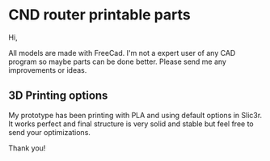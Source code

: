 # CND router printable parts

Hi,

All models are made with FreeCad. I'm not a expert user of any CAD program
so maybe parts can be done better. Please send me any improvements or
ideas.

## 3D Printing options

My prototype has been printing with PLA and using default options in Slic3r.
It works perfect and final structure is very solid and stable but feel free
to send your optimizations.

Thank you!
